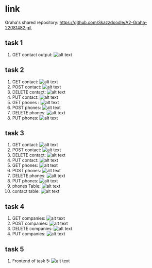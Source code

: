 # link
Graha's shared repository: https://github.com/Skazzdoodle/A2-Graha-22081482.git

## task 1
1. GET contact output: ![alt text](<TASK1/Screenshot 2024-12-11 200251.png>)

## task 2
1. GET contact: ![alt text](<TASK2/Assessmen2 Cloud/Task 2 no 1.png>)
2. POST contact: ![alt text](<TASK2/Assessmen2 Cloud/Task 2 no 2.png>)
3. DELETE contact: ![alt text](<TASK2/Assessmen2 Cloud/Task 2 no 3.png>)
4. PUT contact: ![alt text](<TASK2/Assessmen2 Cloud/Task 2 no 4.png>)
5. GET phones : ![alt text](<TASK2/Assessmen2 Cloud/Task 2 no 5.png>)
6. POST phones: ![alt text](<TASK2/Assessmen2 Cloud/Task 2 no 6.png>)
7. DELETE phones: ![alt text](<TASK2/Assessmen2 Cloud/Task 2 no 7.png>)
8. PUT phones: ![alt text](<TASK2/Assessmen2 Cloud/Task 2 no 8.png>)

## task 3
1. GET contact: ![alt text](<TASK3/Assessment 2 Task 3/Screenshot (153).png>)
2. POST contact: ![alt text](<TASK3/Assessment 2 Task 3/Screenshot (154).png>)
3. DELETE contact: ![alt text](<TASK3/Assessment 2 Task 3/Screenshot (155).png>)
4. PUT contact: ![alt text](<TASK3/Assessment 2 Task 3/Screenshot (156).png>)
5. GET phones: ![alt text](<TASK3/Assessment 2 Task 3/Screenshot (158).png>)
6. POST phones: ![alt text](<TASK3/Assessment 2 Task 3/Screenshot (157).png>)
7. DELETE phones: ![alt text](<TASK3/Assessment 2 Task 3/Screenshot (159).png>)
8. PUT phones: ![alt text](<TASK3/Assessment 2 Task 3/Screenshot (160).png>)
9. phones Table: ![alt text](<TASK3/Screenshot (169).png>)
10. contact table: ![alt text](<TASK3/Screenshot 2024-12-11 201802.png>)

## task 4
1. GET companies: ![alt text](<TASK4/Assessment 2 task 4/Screenshot (166).png>)
2. POST companies: ![alt text](<TASK4/Assessment 2 task 4/Screenshot (165).png>)
3. DELETE companies: ![alt text](<TASK4/Assessment 2 task 4/Screenshot (168).png>)
4. PUT companies: ![alt text](<TASK4/Assessment 2 task 4/Screenshot (167).png>)

## task 5
1. Frontend of task 5: ![alt text](<Task5/Screenshot 2024-12-11 202036.png>)